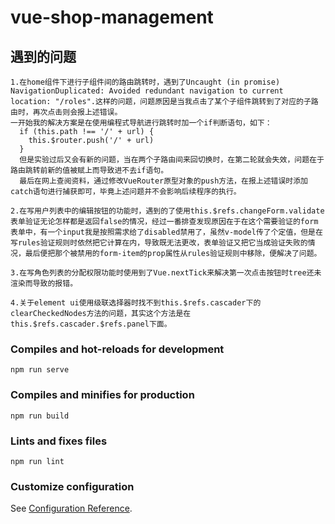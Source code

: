 # vue-shop-management

## 遇到的问题
```
1.在home组件下进行子组件间的路由跳转时，遇到了Uncaught (in promise) NavigationDuplicated: Avoided redundant navigation to current location: "/roles".这样的问题，问题原因是当我点击了某个子组件跳转到了对应的子路由时，再次点击则会报上述错误。
一开始我的解决方案是在使用编程式导航进行跳转时加一个if判断语句，如下：
  if (this.path !== '/' + url) {
    this.$router.push('/' + url)
  }
  但是实验过后又会有新的问题，当在两个子路由间来回切换时，在第二轮就会失效，问题在于路由跳转前新的值被赋上而导致进不去if语句。
  最后在网上查阅资料，通过修改VueRouter原型对象的push方法，在报上述错误时添加catch语句进行捕获即可，毕竟上述问题并不会影响后续程序的执行。

2.在写用户列表中的编辑按钮的功能时，遇到的了使用this.$refs.changeForm.validate表单验证无论怎样都是返回false的情况，经过一番排查发现原因在于在这个需要验证的form表单中，有一个input我是按照需求给了disabled禁用了，虽然v-model传了个定值，但是在写rules验证规则时依然把它计算在内，导致既无法更改，表单验证又把它当成验证失败的情况，最后便把那个被禁用的form-item的prop属性从rules验证规则中移除，便解决了问题。

3.在写角色列表的分配权限功能时使用到了Vue.nextTick来解决第一次点击按钮时tree还未渲染而导致的报错。

4.关于element ui使用级联选择器时找不到this.$refs.cascader下的clearCheckedNodes方法的问题，其实这个方法是在this.$refs.cascader.$refs.panel下面。
```

### Compiles and hot-reloads for development
```
npm run serve
```

### Compiles and minifies for production
```
npm run build
```

### Lints and fixes files
```
npm run lint
```

### Customize configuration
See [Configuration Reference](https://cli.vuejs.org/config/).
